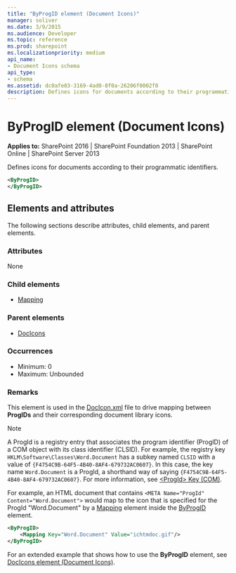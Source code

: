 ```yaml
---
title: "ByProgID element (Document Icons)"
manager: soliver
ms.date: 3/9/2015
ms.audience: Developer
ms.topic: reference
ms.prod: sharepoint
ms.localizationpriority: medium
api_name:
- Document Icons schema
api_type:
- schema
ms.assetid: dc0afe03-3169-4ad0-8f0a-26206f0002f0
description: Defines icons for documents according to their programmatic identifiers.
---
```


# ByProgID element (Document Icons)

**Applies to:** SharePoint 2016 | SharePoint Foundation 2013 | SharePoint Online | SharePoint Server 2013
  
Defines icons for documents according to their programmatic identifiers. 
  
```XML
<ByProgID>
</ByProgID>
```

## Elements and attributes

The following sections describe attributes, child elements, and parent elements.

### Attributes

None
   
### Child elements

- [Mapping](mapping-element.md)
   
### Parent elements

- [DocIcons](docicons-element-document-icons.md)
   
### Occurrences

- Minimum: 0
- Maximum: Unbounded  
   
### Remarks

This element is used in the [DocIcon.xml](https://msdn.microsoft.com/library/ef6acad0-0a1a-457c-bc9b-ff1e368e59fb%28Office.15%29.aspx) file to drive mapping between **ProgIDs** and their corresponding document library icons. 
  
> [!NOTE]
> A ProgId is a registry entry that associates the program identifier (ProgID) of a COM object with its class identifier (CLSID). For example, the registry key  `HKLM\Software\Classes\Word.Document` has a subkey named  `CLSID` with a value of  `{F4754C9B-64F5-4B40-8AF4-679732AC0607}`. In this case, the key name  `Word.Document` is a ProgId, a shorthand way of saying  `{F4754C9B-64F5-4B40-8AF4-679732AC0607}`. For more information, see [\<ProgId\> Key (COM)](https://msdn.microsoft.com/library/f9ef2934-0815-4a6f-9283-8f748eee083b%28Office.15%29.aspx). 
  
For example, an HTML document that contains  `<META Name="ProgId" Content="Word.Document">` would map to the icon that is specified for the ProgId "Word.Document" by a [Mapping](mapping-element-document-icons.md) element inside the [ByProgID](byprogid-element-document-icons.md) element. 
  
```XML
<ByProgID>
    <Mapping Key="Word.Document" Value="ichtmdoc.gif"/>
</ByProgID>

```

For an extended example that shows how to use the **ByProgID** element, see [DocIcons element (Document Icons)](docicons-element-document-icons.md). 
  

